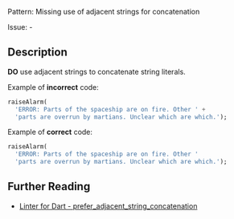 Pattern: Missing use of adjacent strings for concatenation

Issue: -

## Description

**DO** use adjacent strings to concatenate string literals.

Example of **incorrect** code:
```dart
raiseAlarm(
  'ERROR: Parts of the spaceship are on fire. Other ' +
  'parts are overrun by martians. Unclear which are which.');
```

Example of **correct** code:
```dart
raiseAlarm(
  'ERROR: Parts of the spaceship are on fire. Other '
  'parts are overrun by martians. Unclear which are which.');
```

## Further Reading

* [Linter for Dart - prefer_adjacent_string_concatenation](https://dart.dev/tools/linter-rules/prefer_adjacent_string_concatenation)